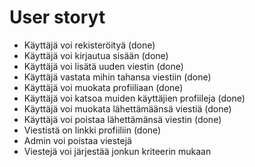 # User storyt

* Käyttäjä voi rekisteröityä (done)
* Käyttäjä voi kirjautua sisään (done)
* Käyttäjä voi lisätä uuden viestin (done)
* Käyttäjä vastata mihin tahansa viestiin (done)
* Käyttäjä voi muokata profiiliaan (done)
* Käyttäjä voi katsoa muiden käyttäjien profiileja (done)
* Käyttäjä voi muokata lähettämäänsä viestiä (done)
* Käyttäjä voi poistaa lähettämänsä viestin (done)
* Viestistä on linkki profiiliin (done)
* Admin voi poistaa viestejä
* Viestejä voi järjestää jonkun kriteerin mukaan